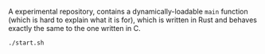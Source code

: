 A experimental repository, contains a dynamically-loadable `main` function (which is hard to explain what it is for), which is written in Rust and behaves exactly the same to the one written in C.

```bash
./start.sh
```
